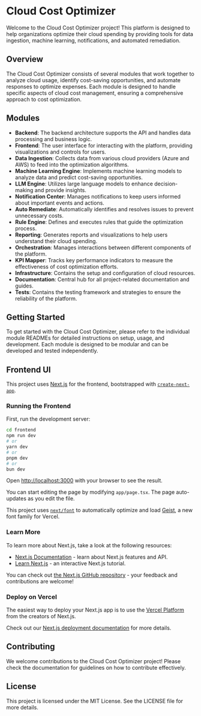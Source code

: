 # Cloud Cost Optimizer

Welcome to the Cloud Cost Optimizer project! This platform is designed to help organizations optimize their cloud spending by providing tools for data ingestion, machine learning, notifications, and automated remediation.

## Overview

The Cloud Cost Optimizer consists of several modules that work together to analyze cloud usage, identify cost-saving opportunities, and automate responses to optimize expenses. Each module is designed to handle specific aspects of cloud cost management, ensuring a comprehensive approach to cost optimization.

## Modules

- **Backend**: The backend architecture supports the API and handles data processing and business logic.
- **Frontend**: The user interface for interacting with the platform, providing visualizations and controls for users.
- **Data Ingestion**: Collects data from various cloud providers (Azure and AWS) to feed into the optimization algorithms.
- **Machine Learning Engine**: Implements machine learning models to analyze data and predict cost-saving opportunities.
- **LLM Engine**: Utilizes large language models to enhance decision-making and provide insights.
- **Notification Center**: Manages notifications to keep users informed about important events and actions.
- **Auto Remediate**: Automatically identifies and resolves issues to prevent unnecessary costs.
- **Rule Engine**: Defines and executes rules that guide the optimization process.
- **Reporting**: Generates reports and visualizations to help users understand their cloud spending.
- **Orchestration**: Manages interactions between different components of the platform.
- **KPI Mapper**: Tracks key performance indicators to measure the effectiveness of cost optimization efforts.
- **Infrastructure**: Contains the setup and configuration of cloud resources.
- **Documentation**: Central hub for all project-related documentation and guides.
- **Tests**: Contains the testing framework and strategies to ensure the reliability of the platform.

## Getting Started

To get started with the Cloud Cost Optimizer, please refer to the individual module READMEs for detailed instructions on setup, usage, and development. Each module is designed to be modular and can be developed and tested independently.

## Frontend UI

This project uses [Next.js](https://nextjs.org) for the frontend, bootstrapped with [`create-next-app`](https://nextjs.org/docs/app/api-reference/cli/create-next-app).

### Running the Frontend

First, run the development server:

```bash
cd frontend
npm run dev
# or
yarn dev
# or
pnpm dev
# or
bun dev
```

Open [http://localhost:3000](http://localhost:3000) with your browser to see the result.

You can start editing the page by modifying `app/page.tsx`. The page auto-updates as you edit the file.

This project uses [`next/font`](https://nextjs.org/docs/app/building-your-application/optimizing/fonts) to automatically optimize and load [Geist](https://vercel.com/font), a new font family for Vercel.

### Learn More

To learn more about Next.js, take a look at the following resources:

- [Next.js Documentation](https://nextjs.org/docs) - learn about Next.js features and API.
- [Learn Next.js](https://nextjs.org/learn) - an interactive Next.js tutorial.

You can check out [the Next.js GitHub repository](https://github.com/vercel/next.js) - your feedback and contributions are welcome!

### Deploy on Vercel

The easiest way to deploy your Next.js app is to use the [Vercel Platform](https://vercel.com/new?utm_medium=default-template&filter=next.js&utm_source=create-next-app&utm_campaign=create-next-app-readme) from the creators of Next.js.

Check out our [Next.js deployment documentation](https://nextjs.org/docs/app/building-your-application/deploying) for more details.

## Contributing

We welcome contributions to the Cloud Cost Optimizer project! Please check the documentation for guidelines on how to contribute effectively.

## License

This project is licensed under the MIT License. See the LICENSE file for more details.
